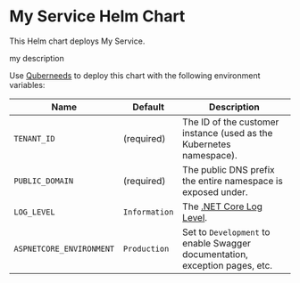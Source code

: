 # My Service Helm Chart

This Helm chart deploys My Service.

my description

Use [Quberneeds](https://github.com/AXOOM/Quberneeds) to deploy this chart with the following environment variables:

| Name                     | Default       | Description                                                                                                                |
|--------------------------|---------------|----------------------------------------------------------------------------------------------------------------------------|
| `TENANT_ID`              | (required)    | The ID of the customer instance (used as the Kubernetes namespace).                                                        |
| `PUBLIC_DOMAIN`          | (required)    | The public DNS prefix the entire namespace is exposed under.                                                               |
| `LOG_LEVEL`              | `Information` | The [.NET Core Log Level](https://docs.microsoft.com/en-us/aspnet/core/fundamentals/logging/?tabs=aspnetcore2x#log-level). |
| `ASPNETCORE_ENVIRONMENT` | `Production`  | Set to `Development` to enable Swagger documentation, exception pages, etc.                                                |
